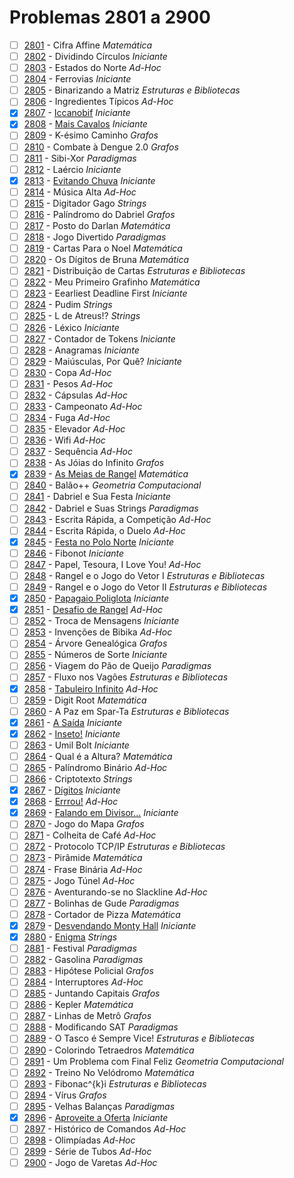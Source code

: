 # Problemas 2801 a 2900

  - [ ] [2801](https://www.urionlinejudge.com.br/judge/pt/problems/view/2801) - Cifra Affine *Matemática*
  - [ ] [2802](https://www.urionlinejudge.com.br/judge/pt/problems/view/2802) - Dividindo Círculos *Iniciante*
  - [ ] [2803](https://www.urionlinejudge.com.br/judge/pt/problems/view/2803) - Estados do Norte *Ad-Hoc*
  - [ ] [2804](https://www.urionlinejudge.com.br/judge/pt/problems/view/2804) - Ferrovias *Iniciante*
  - [ ] [2805](https://www.urionlinejudge.com.br/judge/pt/problems/view/2805) - Binarizando a Matriz *Estruturas e Bibliotecas*
  - [ ] [2806](https://www.urionlinejudge.com.br/judge/pt/problems/view/2806) - Ingredientes Típicos *Ad-Hoc*
  - [x] [2807](https://www.urionlinejudge.com.br/judge/pt/problems/view/2807) - [Iccanobif](https://github.com/potigol/URI-Potigol/blob/master/src/2801-2900/2807.poti) *Iniciante*
  - [x] [2808](https://www.urionlinejudge.com.br/judge/pt/problems/view/2808) - [Mais Cavalos](https://github.com/potigol/URI-Potigol/blob/master/src/2801-2900/2808.poti) *Iniciante*
  - [ ] [2809](https://www.urionlinejudge.com.br/judge/pt/problems/view/2809) - K-ésimo Caminho *Grafos*
  - [ ] [2810](https://www.urionlinejudge.com.br/judge/pt/problems/view/2810) - Combate à Dengue 2.0 *Grafos*
  - [ ] [2811](https://www.urionlinejudge.com.br/judge/pt/problems/view/2811) - Sibi-Xor *Paradigmas*
  - [ ] [2812](https://www.urionlinejudge.com.br/judge/pt/problems/view/2812) - Laércio *Iniciante*
  - [x] [2813](https://www.urionlinejudge.com.br/judge/pt/problems/view/2813) - [Evitando Chuva](https://github.com/potigol/URI-Potigol/blob/master/src/2801-2900/2813.poti) *Iniciante*
  - [ ] [2814](https://www.urionlinejudge.com.br/judge/pt/problems/view/2814) - Música Alta *Ad-Hoc*
  - [ ] [2815](https://www.urionlinejudge.com.br/judge/pt/problems/view/2815) - Digitador Gago *Strings*
  - [ ] [2816](https://www.urionlinejudge.com.br/judge/pt/problems/view/2816) - Palíndromo do Dabriel *Grafos*
  - [ ] [2817](https://www.urionlinejudge.com.br/judge/pt/problems/view/2817) - Posto do Darlan *Matemática*
  - [ ] [2818](https://www.urionlinejudge.com.br/judge/pt/problems/view/2818) - Jogo Divertido *Paradigmas*
  - [ ] [2819](https://www.urionlinejudge.com.br/judge/pt/problems/view/2819) - Cartas Para o Noel *Matemática*
  - [ ] [2820](https://www.urionlinejudge.com.br/judge/pt/problems/view/2820) - Os Dígitos de Bruna *Matemática*
  - [ ] [2821](https://www.urionlinejudge.com.br/judge/pt/problems/view/2821) - Distribuição de Cartas *Estruturas e Bibliotecas*
  - [ ] [2822](https://www.urionlinejudge.com.br/judge/pt/problems/view/2822) - Meu Primeiro Grafinho *Matemática*
  - [ ] [2823](https://www.urionlinejudge.com.br/judge/pt/problems/view/2823) - Eearliest Deadline First *Iniciante*
  - [ ] [2824](https://www.urionlinejudge.com.br/judge/pt/problems/view/2824) - Pudim *Strings*
  - [ ] [2825](https://www.urionlinejudge.com.br/judge/pt/problems/view/2825) - L de Atreus!? *Strings*
  - [ ] [2826](https://www.urionlinejudge.com.br/judge/pt/problems/view/2826) - Léxico *Iniciante*
  - [ ] [2827](https://www.urionlinejudge.com.br/judge/pt/problems/view/2827) - Contador de Tokens *Iniciante*
  - [ ] [2828](https://www.urionlinejudge.com.br/judge/pt/problems/view/2828) - Anagramas *Iniciante*
  - [ ] [2829](https://www.urionlinejudge.com.br/judge/pt/problems/view/2829) - Maiúsculas, Por Quê? *Iniciante*
  - [ ] [2830](https://www.urionlinejudge.com.br/judge/pt/problems/view/2830) - Copa *Ad-Hoc*
  - [ ] [2831](https://www.urionlinejudge.com.br/judge/pt/problems/view/2831) - Pesos *Ad-Hoc*
  - [ ] [2832](https://www.urionlinejudge.com.br/judge/pt/problems/view/2832) - Cápsulas *Ad-Hoc*
  - [ ] [2833](https://www.urionlinejudge.com.br/judge/pt/problems/view/2833) - Campeonato *Ad-Hoc*
  - [ ] [2834](https://www.urionlinejudge.com.br/judge/pt/problems/view/2834) - Fuga *Ad-Hoc*
  - [ ] [2835](https://www.urionlinejudge.com.br/judge/pt/problems/view/2835) - Elevador *Ad-Hoc*
  - [ ] [2836](https://www.urionlinejudge.com.br/judge/pt/problems/view/2836) - Wifi *Ad-Hoc*
  - [ ] [2837](https://www.urionlinejudge.com.br/judge/pt/problems/view/2837) - Sequência *Ad-Hoc*
  - [ ] [2838](https://www.urionlinejudge.com.br/judge/pt/problems/view/2838) - As Jóias do Infinito *Grafos*
  - [x] [2839](https://www.urionlinejudge.com.br/judge/pt/problems/view/2839) - [As Meias de Rangel](https://github.com/potigol/URI-Potigol/blob/master/src/2801-2900/2839.poti) *Matemática*
  - [ ] [2840](https://www.urionlinejudge.com.br/judge/pt/problems/view/2840) - Balão++ *Geometria Computacional*
  - [ ] [2841](https://www.urionlinejudge.com.br/judge/pt/problems/view/2841) - Dabriel e Sua Festa *Iniciante*
  - [ ] [2842](https://www.urionlinejudge.com.br/judge/pt/problems/view/2842) - Dabriel e Suas Strings *Paradigmas*
  - [ ] [2843](https://www.urionlinejudge.com.br/judge/pt/problems/view/2843) - Escrita Rápida, a Competição *Ad-Hoc*
  - [ ] [2844](https://www.urionlinejudge.com.br/judge/pt/problems/view/2844) - Escrita Rápida, o Duelo *Ad-Hoc*
  - [x] [2845](https://www.urionlinejudge.com.br/judge/pt/problems/view/2845) - [Festa no Polo Norte](https://github.com/potigol/URI-Potigol/blob/master/src/2801-2900/2845.poti) *Iniciante*
  - [ ] [2846](https://www.urionlinejudge.com.br/judge/pt/problems/view/2846) - Fibonot *Iniciante*
  - [ ] [2847](https://www.urionlinejudge.com.br/judge/pt/problems/view/2847) - Papel, Tesoura, I Love You! *Ad-Hoc*
  - [ ] [2848](https://www.urionlinejudge.com.br/judge/pt/problems/view/2848) - Rangel e o Jogo do Vetor I *Estruturas e Bibliotecas*
  - [ ] [2849](https://www.urionlinejudge.com.br/judge/pt/problems/view/2849) - Rangel e o Jogo do Vetor II *Estruturas e Bibliotecas*
  - [x] [2850](https://www.urionlinejudge.com.br/judge/pt/problems/view/2850) - [Papagaio Poliglota](https://github.com/potigol/URI-Potigol/blob/master/src/2801-2900/2850.poti) *Iniciante*
  - [x] [2851](https://www.urionlinejudge.com.br/judge/pt/problems/view/2851) - [Desafio de Rangel](https://github.com/potigol/URI-Potigol/blob/master/src/2801-2900/2851.poti) *Ad-Hoc*
  - [ ] [2852](https://www.urionlinejudge.com.br/judge/pt/problems/view/2852) - Troca de Mensagens *Iniciante*
  - [ ] [2853](https://www.urionlinejudge.com.br/judge/pt/problems/view/2853) - Invenções de Bibika *Ad-Hoc*
  - [ ] [2854](https://www.urionlinejudge.com.br/judge/pt/problems/view/2854) - Árvore Genealógica *Grafos*
  - [ ] [2855](https://www.urionlinejudge.com.br/judge/pt/problems/view/2855) - Números de Sorte *Iniciante*
  - [ ] [2856](https://www.urionlinejudge.com.br/judge/pt/problems/view/2856) - Viagem do Pão de Queijo *Paradigmas*
  - [ ] [2857](https://www.urionlinejudge.com.br/judge/pt/problems/view/2857) - Fluxo nos Vagões *Estruturas e Bibliotecas*
  - [x] [2858](https://www.urionlinejudge.com.br/judge/pt/problems/view/2858) - [Tabuleiro Infinito](https://github.com/potigol/URI-Potigol/blob/master/src/2801-2900/2858.poti) *Ad-Hoc*
  - [ ] [2859](https://www.urionlinejudge.com.br/judge/pt/problems/view/2859) - Digit Root *Matemática*
  - [ ] [2860](https://www.urionlinejudge.com.br/judge/pt/problems/view/2860) - A Paz em Spar-Ta *Estruturas e Bibliotecas*
  - [x] [2861](https://www.urionlinejudge.com.br/judge/pt/problems/view/2861) - [A Saída](https://github.com/potigol/URI-Potigol/blob/master/src/2801-2900/2861.poti) *Iniciante*
  - [x] [2862](https://www.urionlinejudge.com.br/judge/pt/problems/view/2862) - [Inseto!](https://github.com/potigol/URI-Potigol/blob/master/src/2801-2900/2862.poti) *Iniciante*
  - [ ] [2863](https://www.urionlinejudge.com.br/judge/pt/problems/view/2863) - Umil Bolt *Iniciante*
  - [ ] [2864](https://www.urionlinejudge.com.br/judge/pt/problems/view/2864) - Qual é a Altura? *Matemática*
  - [ ] [2865](https://www.urionlinejudge.com.br/judge/pt/problems/view/2865) - Palíndromo Binário *Ad-Hoc*
  - [ ] [2866](https://www.urionlinejudge.com.br/judge/pt/problems/view/2866) - Criptotexto *Strings*
  - [x] [2867](https://www.urionlinejudge.com.br/judge/pt/problems/view/2867) - [Dígitos](https://github.com/potigol/URI-Potigol/blob/master/src/2801-2900/2867.poti) *Iniciante*
  - [x] [2868](https://www.urionlinejudge.com.br/judge/pt/problems/view/2868) - [Errrou!](https://github.com/potigol/URI-Potigol/blob/master/src/2801-2900/2868.poti) *Ad-Hoc*
  - [x] [2869](https://www.urionlinejudge.com.br/judge/pt/problems/view/2869) - [Falando em Divisor...](https://github.com/potigol/URI-Potigol/blob/master/src/2801-2900/2869.poti) *Iniciante*
  - [ ] [2870](https://www.urionlinejudge.com.br/judge/pt/problems/view/2870) - Jogo do Mapa *Grafos*
  - [ ] [2871](https://www.urionlinejudge.com.br/judge/pt/problems/view/2871) - Colheita de Café *Ad-Hoc*
  - [ ] [2872](https://www.urionlinejudge.com.br/judge/pt/problems/view/2872) - Protocolo TCP/IP *Estruturas e Bibliotecas*
  - [ ] [2873](https://www.urionlinejudge.com.br/judge/pt/problems/view/2873) - Pirâmide *Matemática*
  - [ ] [2874](https://www.urionlinejudge.com.br/judge/pt/problems/view/2874) - Frase Binária *Ad-Hoc*
  - [ ] [2875](https://www.urionlinejudge.com.br/judge/pt/problems/view/2875) - Jogo Túnel *Ad-Hoc*
  - [ ] [2876](https://www.urionlinejudge.com.br/judge/pt/problems/view/2876) - Aventurando-se no Slackline *Ad-Hoc*
  - [ ] [2877](https://www.urionlinejudge.com.br/judge/pt/problems/view/2877) - Bolinhas de Gude *Paradigmas*
  - [ ] [2878](https://www.urionlinejudge.com.br/judge/pt/problems/view/2878) - Cortador de Pizza *Matemática*
  - [x] [2879](https://www.urionlinejudge.com.br/judge/pt/problems/view/2879) - [Desvendando Monty Hall](https://github.com/potigol/URI-Potigol/blob/master/src/2801-2900/2879.poti) *Iniciante*
  - [x] [2880](https://www.urionlinejudge.com.br/judge/pt/problems/view/2880) - [Enigma](https://github.com/potigol/URI-Potigol/blob/master/src/2801-2900/2880.poti) *Strings*
  - [ ] [2881](https://www.urionlinejudge.com.br/judge/pt/problems/view/2881) - Festival *Paradigmas*
  - [ ] [2882](https://www.urionlinejudge.com.br/judge/pt/problems/view/2882) - Gasolina *Paradigmas*
  - [ ] [2883](https://www.urionlinejudge.com.br/judge/pt/problems/view/2883) - Hipótese Policial *Grafos*
  - [ ] [2884](https://www.urionlinejudge.com.br/judge/pt/problems/view/2884) - Interruptores *Ad-Hoc*
  - [ ] [2885](https://www.urionlinejudge.com.br/judge/pt/problems/view/2885) - Juntando Capitais *Grafos*
  - [ ] [2886](https://www.urionlinejudge.com.br/judge/pt/problems/view/2886) - Kepler *Matemática*
  - [ ] [2887](https://www.urionlinejudge.com.br/judge/pt/problems/view/2887) - Linhas de Metrô *Grafos*
  - [ ] [2888](https://www.urionlinejudge.com.br/judge/pt/problems/view/2888) - Modificando SAT *Paradigmas*
  - [ ] [2889](https://www.urionlinejudge.com.br/judge/pt/problems/view/2889) - O Tasco é Sempre Vice! *Estruturas e Bibliotecas*
  - [ ] [2890](https://www.urionlinejudge.com.br/judge/pt/problems/view/2890) - Colorindo Tetraedros *Matemática*
  - [ ] [2891](https://www.urionlinejudge.com.br/judge/pt/problems/view/2891) - Um Problema com Final Feliz *Geometria Computacional*
  - [ ] [2892](https://www.urionlinejudge.com.br/judge/pt/problems/view/2892) - Treino No Velódromo *Matemática*
  - [ ] [2893](https://www.urionlinejudge.com.br/judge/pt/problems/view/2893) - Fibonac^{k}i *Estruturas e Bibliotecas*
  - [ ] [2894](https://www.urionlinejudge.com.br/judge/pt/problems/view/2894) - Vírus *Grafos*
  - [ ] [2895](https://www.urionlinejudge.com.br/judge/pt/problems/view/2895) - Velhas Balanças *Paradigmas*
  - [x] [2896](https://www.urionlinejudge.com.br/judge/pt/problems/view/2896) - [Aproveite a Oferta](https://github.com/potigol/URI-Potigol/blob/master/src/2801-2900/2896.poti) *Iniciante*
  - [ ] [2897](https://www.urionlinejudge.com.br/judge/pt/problems/view/2897) - Histórico de Comandos *Ad-Hoc*
  - [ ] [2898](https://www.urionlinejudge.com.br/judge/pt/problems/view/2898) - Olimpíadas *Ad-Hoc*
  - [ ] [2899](https://www.urionlinejudge.com.br/judge/pt/problems/view/2899) - Série de Tubos *Ad-Hoc*
  - [ ] [2900](https://www.urionlinejudge.com.br/judge/pt/problems/view/2900) - Jogo de Varetas *Ad-Hoc*